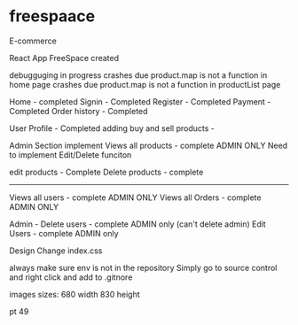 # freespaace
E-commerce

React App FreeSpace created 

debugguging in progress
crashes due product.map is not a function in home page
crashes due product.map is not a function in productList page


Home - completed
Signin - Completed
Register - Completed
Payment - Completed
Order history - Completed

User Profile - Completed
adding buy and sell products - 

Admin Section implement
Views all products - complete ADMIN ONLY
Need to implement Edit/Delete funciton

edit products - Complete
Delete products - complete

------------------------------------------------------------------

Views all users - complete  ADMIN ONLY
Views all Orders - complete  ADMIN ONLY

Admin -
 Delete users - complete ADMIN only (can't delete admin)
 Edit Users - complete ADMIN only 

Design Change index.css


always make sure env is not in the repository 
Simply go to source control and right click and add to .gitnore



images sizes:
680 width 830 height

pt 49